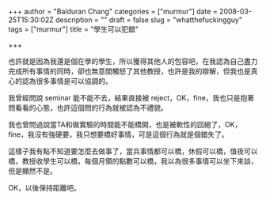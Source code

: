 +++
author = "Balduran Chang"
categories = ["murmur"]
date = 2008-03-25T15:30:02Z
description = ""
draft = false
slug = "whatthefuckingguy"
tags = ["murmur"]
title = "學生可以犯錯"

+++


也許就是因為我還是個在學的學生，所以獲得其他人的包容吧，在我認為自己盡力完成所有事情的同時，卻也無意間觸怒了其他教授，也許是我的辯解，但我也是真心的認為很多事情是可以協調的。

我曾經問說 seminar 能不能不去，結果直接被 reject，OK，fine，我也只是抱著問看看的心態，也許這個問的行為就被認為不禮貌。

我也曾問過說當TA和做實驗的時間能不能橋開，也是被軟性的回絕了，OK，fine，我沒有強硬要，我只想要橋好事情，可是這個行為就是個錯失了。

這樣子我有點不知道要怎麼去做事了，當兵事情都可以橋，休假可以橋，值夜可以橋，教授收學生可以橋，每個月領的點數可以橋，我以為很多事情可以坐下來談，但是顯然不是。

OK，以後保持距離吧。

